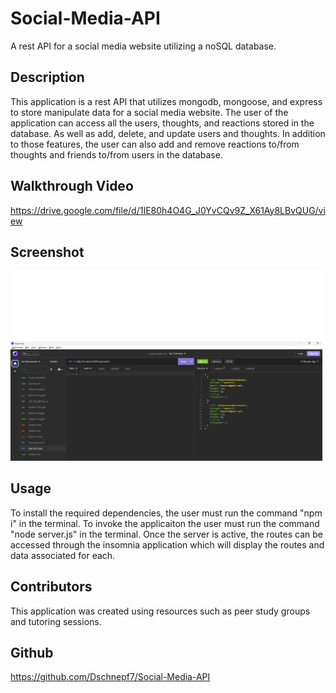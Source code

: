 # Social-Media-API
A rest API for a social media website utilizing a noSQL database.

## Description

This application is a rest API that utilizes mongodb, mongoose, and express to store manipulate data for a social media website. The user of the application can access all the users, thoughts, and reactions stored in the database. As well as add, delete, and update users and thoughts. In addition to those features, the user can also add and remove reactions to/from thoughts and friends to/from users in the database.

## Walkthrough Video

https://drive.google.com/file/d/1IE80h4O4G_J0YvCQv9Z_X61Ay8LBvQUG/view

## Screenshot

![screenshot](./images/Screenshot-for-assignment18.png)

## Usage

To install the required dependencies, the user must run the command "npm i" in the terminal. To invoke the applicaiton the user must run the command "node server.js" in the terminal. Once the server is active, the routes can be accessed through the insomnia application which will display the routes and data associated for each. 

## Contributors

This application was created using resources such as peer study groups and tutoring sessions.

## Github

https://github.com/Dschnepf7/Social-Media-API

